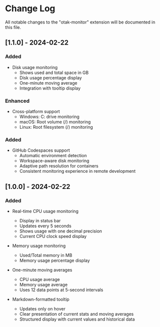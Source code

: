 # Change Log

All notable changes to the "otak-monitor" extension will be documented in this file.

## [1.1.0] - 2024-02-22

### Added
- Disk usage monitoring
  - Shows used and total space in GB
  - Disk usage percentage display
  - One-minute moving average
  - Integration with tooltip display

### Enhanced
- Cross-platform support
  - Windows: C: drive monitoring
  - macOS: Root volume (/) monitoring
  - Linux: Root filesystem (/) monitoring

### Added
- GitHub Codespaces support
  - Automatic environment detection
  - Workspace-aware disk monitoring
  - Adaptive path resolution for containers
  - Consistent monitoring experience in remote development

## [1.0.0] - 2024-02-22

### Added
- Real-time CPU usage monitoring
  - Display in status bar
  - Updates every 5 seconds
  - Shows usage with one decimal precision
  - Current CPU clock speed display

- Memory usage monitoring
  - Used/Total memory in MB
  - Memory usage percentage display

- One-minute moving averages
  - CPU usage average
  - Memory usage average
  - Uses 12 data points at 5-second intervals

- Markdown-formatted tooltip
  - Updates only on hover
  - Clear presentation of current stats and moving averages
  - Structured display with current values and historical data